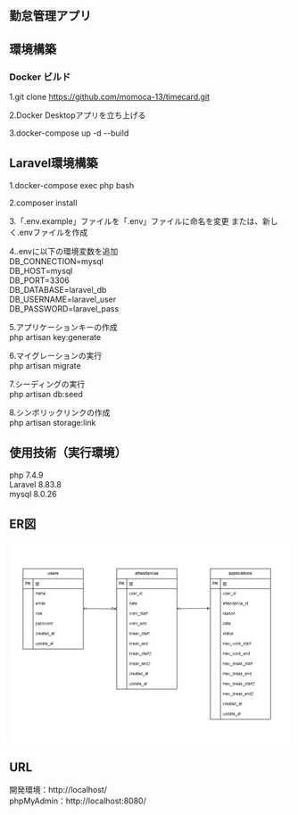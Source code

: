 ## 勤怠管理アプリ  　　
## 環境構築  

### Docker ビルド  
1.git clone https://github.com/momoca-13/timecard.git  

2.Docker Desktopアプリを立ち上げる  

3.docker-compose up -d --build  

## Laravel環境構築  
1.docker-compose exec php bash  

2.composer install  

3.「.env.example」ファイルを「.env」ファイルに命名を変更 または、新しく.envファイルを作成  

4..envに以下の環境変数を追加    
DB_CONNECTION=mysql  
DB_HOST=mysql  
DB_PORT=3306  
DB_DATABASE=laravel_db  
DB_USERNAME=laravel_user  
DB_PASSWORD=laravel_pass  
    
5.アプリケーションキーの作成  
php artisan key:generate  

6.マイグレーションの実行  
php artisan migrate  

7.シーディングの実行  
php artisan db:seed  

8.シンボリックリンクの作成  
php artisan storage:link  

## 使用技術（実行環境）  
php 7.4.9  
Laravel 8.83.8  
mysql 8.0.26  

## ER図  
![alt text](image.png)

## URL  
開発環境：http://localhost/  
phpMyAdmin：http://localhost:8080/  

